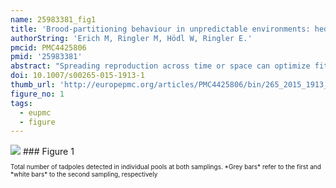 ```yaml
---
name: 25983381_fig1
title: 'Brood-partitioning behaviour in unpredictable environments: hedging the bets?'
authorString: 'Erich M, Ringler M, Hödl W, Ringler E.'
pmcid: PMC4425806
pmid: '25983381'
abstract: "Spreading reproduction across time or space can optimize fitness by minimizing the risks for offspring survival in varying and unpredictable environments. Poison frogs (Dendrobatidae) are characterized by complex spatial and reproductive behaviour, such as territoriality, prolonged courtship and parental care. The partitioning of larvae from terrestrial clutches across several water bodies is mainly known from species with carnivorous tadpoles that allocate their tadpoles in very small pools, where limited food availability is accompanied by an increased risk of cannibalism. However, little is known about the deposition behaviour of non-carnivorous species that use medium-sized to large pools. In the present study, we investigated whether the Neotropical poison frog Allobates femoralis exhibits brood-partitioning behaviour when males transport tadpoles 3\_weeks after oviposition. We sampled 30 artificial water bodies for tadpoles, which we genotyped at seven highly polymorphic microsatellite loci. Based on the reconstructed pedigree, we show that A. femoralis males distribute larvae of single and of successive clutches across several water bodies. The number of pools used was significantly associated with the number of clutches per male. Ninety-three percent of the males that were assigned to more than one clutch spread their tadpoles across several water bodies. Given the highly variable and unpredictable biotic and abiotic conditions in tropical rainforest, at the spatial scale of the study species' behaviour, we interpret this behaviour as bet-hedging to improve offspring survival."
doi: 10.1007/s00265-015-1913-1
thumb_url: 'http://europepmc.org/articles/PMC4425806/bin/265_2015_1913_Fig1_HTML.gif'
figure_no: 1
tags:
  - eupmc
  - figure
---
```

<img src='http://europepmc.org/articles/PMC4425806/bin/265_2015_1913_Fig1_HTML.jpg' style='max-height: 300px'>
### Figure 1
<p style='font-size: 10px;'>Total number of tadpoles detected in individual pools at both samplings. *Grey bars* refer to the first and *white bars* to the second sampling, respectively</p>